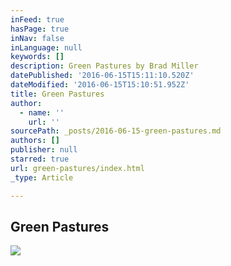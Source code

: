 ```yaml
---
inFeed: true
hasPage: true
inNav: false
inLanguage: null
keywords: []
description: Green Pastures by Brad Miller
datePublished: '2016-06-15T15:11:10.520Z'
dateModified: '2016-06-15T15:10:51.952Z'
title: Green Pastures
author:
  - name: ''
    url: ''
sourcePath: _posts/2016-06-15-green-pastures.md
authors: []
publisher: null
starred: true
url: green-pastures/index.html
_type: Article

---
```

<article style=""><h1>Green Pastures</h1><img src="https://imgflo.herokuapp.com/graph/vahj1ThiexotieMo/046b507687c00df73b6ce4db1fa7c9a9/noop?input=https%3A%2F%2Fdrscdn.500px.org%2Fphoto%2F154032635%2Fq%253D80_m%253D2000%2Fa45d9b1d0e3d5b057cedc3a66b202ef3" /></article>
